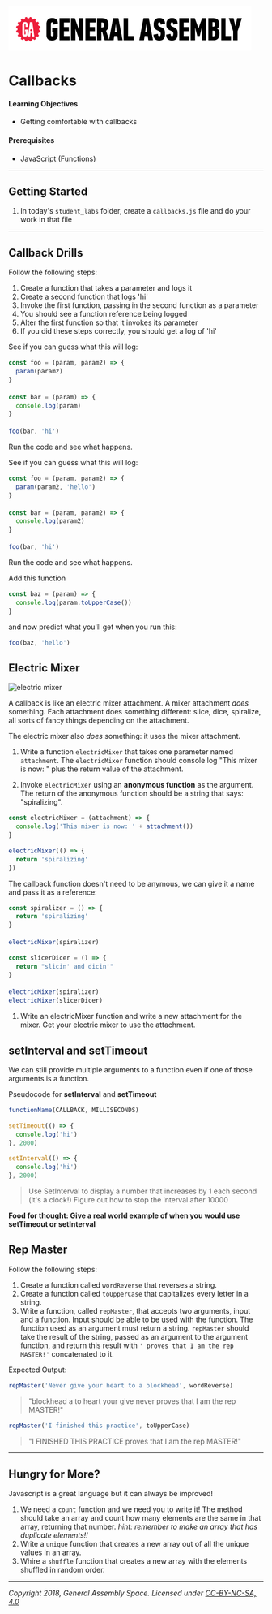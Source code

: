[![General Assembly Logo](/ga_cog.png)](https://generalassemb.ly)

# Callbacks

#### Learning Objectives

- Getting comfortable with callbacks

#### Prerequisites

- JavaScript (Functions)

---

## Getting Started

1. In today's `student_labs` folder, create a `callbacks.js` file and do your work in that file

---

## Callback Drills

Follow the following steps:

1. Create a function that takes a parameter and logs it
1. Create a second function that logs 'hi'
1. Invoke the first function, passing in the second function as a parameter
1. You should see a function reference being logged
1. Alter the first function so that it invokes its parameter
1. If you did these steps correctly, you should get a log of 'hi'

See if you can guess what this will log:

```javascript
const foo = (param, param2) => {
  param(param2)
}

const bar = (param) => {
  console.log(param)
}

foo(bar, 'hi')
```

Run the code and see what happens.

See if you can guess what this will log:

```javascript
const foo = (param, param2) => {
  param(param2, 'hello')
}

const bar = (param, param2) => {
  console.log(param2)
}

foo(bar, 'hi')
```

Run the code and see what happens.

Add this function

```js
const baz = (param) => {
  console.log(param.toUpperCase())
}
```

and now predict what you'll get when you run this:

```js
foo(baz, 'hello')
```

## Electric Mixer

![electric mixer](https://i.pinimg.com/originals/14/b5/75/14b575bb9e064631727c7c1b8a30f06f.jpg)

A callback is like an electric mixer attachment. A mixer attachment _does_ something. Each attachment does something different: slice, dice, spiralize, all sorts of fancy things depending on the attachment.

The electric mixer also _does_ something: it uses the mixer attachment.

1. Write a function `electricMixer` that takes one parameter named `attachment`. The `electricMixer` function should console log "This mixer is now: " plus the return value of the attachment.

2) Invoke `electricMixer` using an **anonymous function** as the argument. The return of the anonymous function should be a string that says: "spiralizing".

```javascript
const electricMixer = (attachment) => {
  console.log('This mixer is now: ' + attachment())
}
```

```javascript
electricMixer(() => {
  return 'spiralizing'
})
```

The callback function doesn't need to be anymous, we can give it a name and pass it as a reference:

```javascript
const spiralizer = () => {
  return 'spiralizing'
}

electricMixer(spiralizer)
```

```javascript
const slicerDicer = () => {
  return "slicin' and dicin'"
}

electricMixer(spiralizer)
electricMixer(slicerDicer)
```

1. Write an electricMixer function and write a new attachment for the mixer. Get your electric mixer to use the attachment.

## setInterval and setTimeout

We can still provide multiple arguments to a function even if one of those arguments is a function.

Pseudocode for **setInterval** and **setTimeout**

```javascript
functionName(CALLBACK, MILLISECONDS)
```

```javascript
setTimeout(() => {
  console.log('hi')
}, 2000)
```

```javascript
setInterval(() => {
  console.log('hi')
}, 2000)
```

> Use SetInterval to display a number that increases by 1 each second (it's a clock!)
> Figure out how to stop the interval after 10000

**Food for thought: Give a real world example of when you would use setTimeout or setInterval**

## Rep Master

Follow the following steps:

1.  Create a function called `wordReverse` that reverses a string.
2.  Create a function called `toUpperCase` that capitalizes every letter in a string.
3.  Write a function, called `repMaster`, that accepts two arguments, input and a function. Input should be able to be used with the function. The function used as an argument must return a string. `repMaster` should take the result of the string, passed as an argument to the argument function, and return this result with `' proves that I am the rep MASTER!'` concatenated to it.

Expected Output:

```javascript
repMaster('Never give your heart to a blockhead', wordReverse)
```

> "blockhead a to heart your give never proves that I am the rep MASTER!"

```javascript
repMaster('I finished this practice', toUpperCase)
```

> "I FINISHED THIS PRACTICE proves that I am the rep MASTER!"

---

<!-- writing a for each function, that... does ... something???? -->

## Hungry for More?

Javascript is a great language but it can always be improved!

1. We need a `count` function and we need you to write it! The method should take an array and count how many elements are the same in that array, returning that number. _hint: remember to make an array that has duplicate elements!!_
1. Write a `unique` function that creates a new array out of all the unique values in an array.
1. Whire a `shuffle` function that creates a new array with the elements shuffled in random order.

---

_Copyright 2018, General Assembly Space. Licensed under [CC-BY-NC-SA, 4.0](https://creativecommons.org/licenses/by-nc-sa/4.0/)_
